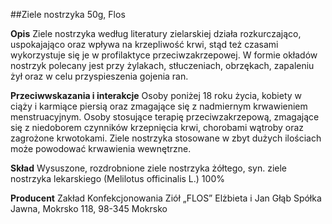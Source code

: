 ##Ziele nostrzyka 50g, Flos

**Opis** Ziele nostrzyka według literatury zielarskiej działa rozkurczająco, uspokajająco oraz wpływa na krzepliwość krwi, stąd też czasami wykorzystuje się je w profilaktyce przeciwzakrzepowej.
W formie okładów nostrzyk polecany jest przy żylakach, stłuczeniach, obrzękach, zapaleniu żył oraz w celu przyspieszenia gojenia ran.

**Przeciwwskazania i interakcje** Osoby poniżej 18 roku życia, kobiety w ciąży i karmiące piersią oraz zmagające się z nadmiernym krwawieniem menstruacyjnym. Osoby stosujące terapię przeciwzakrzepową, zmagające się z niedoborem czynników krzepnięcia krwi, chorobami wątroby oraz zagrożone krwotokami. Ziele nostrzyka stosowane w zbyt dużych ilościach może powodować krwawienia wewnętrzne.

**Skład** Wysuszone, rozdrobnione ziele nostrzyka żółtego, syn. ziele nostrzyka lekarskiego (Melilotus officinalis L.) 100%

**Producent** Zakład Konfekcjonowania Ziół „FLOS” Elżbieta i Jan Głąb Spółka Jawna, Mokrsko 118, 98-345 Mokrsko